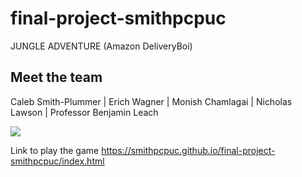 # final-project-smithpcpuc
JUNGLE ADVENTURE (Amazon DeliveryBoi)



Meet the team
--------------
Caleb Smith-Plummer | Erich Wagner | Monish Chamlagai | Nicholas Lawson | Professor Benjamin Leach

![](resources/img/le%20leach.gif)

Link to play the game
https://smithpcpuc.github.io/final-project-smithpcpuc/index.html
